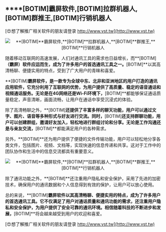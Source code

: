 ## ****[BOTIM]**霸屏软件,**[BOTIM]**拉群机器人,**[BOTIM]**群推王,**[BOTIM]**行销机器人**

[😍想了解推广相关软件的朋友请登录 http://www.vst.tw](http://www.vst.tw)

 <center><img src="https://vst.tw/MP4/tuiguang/png/8.png" alt="**[BOTIM]**霸屏软件,**[BOTIM]**拉群机器人,**[BOTIM]**群推王,**[BOTIM]**行销机器人"></center>

随着移动互联网的高速发展，人们对通讯工具的需求也日益增长，而**[BOTIM]**（霸屏）软件应运而生，成为了许多用户的首选通讯工具之一。**[BOTIM]**以其高清畅聊、便捷实用的特点，受到了广大用户的青睐和喜爱。

**[BOTIM]**霸屏软件，是一款专为全球中东、北非和亚洲地区的用户打造的通讯应用软件，它充分利用了互联网的优势，为用户提供了高质量、稳定的语音通话和视频通话服务。无论是在4G网络还是Wi-Fi环境下，**[BOTIM]**都能够保证通话质量稳定，声音清晰，画面流畅，让用户在通话中享受沉浸式的体验。

除了高清畅聊之外，**[BOTIM]**还提供了丰富多样的聊天功能，用户可以通过文字、图片、语音等多种形式与好友进行交流。同时，**[BOTIM]**还支持群聊功能，用户可以创建群组，邀请好友加入，轻松地进行群组讨论和分享。无论是工作沟通还是与亲友交流，**[BOTIM]**都能满足用户的各种需求。

另外，**[BOTIM]**还为用户提供了便捷的文件传输功能，用户可以轻松地分享各类文件，包括图片、视频、文档等，实现快速的信息传递和共享。这对于工作中的团队协作和生活中的信息交流都具有重要意义。

 <center><img src="https://vst.tw/MP4/tuiguang/png/1.png" alt="**[BOTIM]**霸屏软件,**[BOTIM]**拉群机器人,**[BOTIM]**群推王,**[BOTIM]**行销机器人"></center>

除了通讯功能之外，**[BOTIM]**还注重用户隐私和安全保护，采用了先进的加密技术，确保用户的通讯数据和个人信息得到有效的保护，让用户可以放心使用。

总的来说，**[BOTIM]**霸屏软件以其高清畅聊、便捷实用的特点，成为了许多用户的首选通讯工具。它不仅满足了用户对通话质量和通讯功能的需求，还注重用户隐私和安全保护，为用户提供了安全可靠的通讯环境。相信随着科技的不断进步和发展，**[BOTIM]**将会越来越受到用户的欢迎和喜爱。

[😍想了解推广相关软件的朋友请登录 http://www.vst.tw](http://www.vst.tw)



